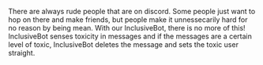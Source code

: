 There are always rude people that are on discord. Some people just want to hop on there and make friends, but people make it unnessecarily hard for no reason 
by being mean. With our InclusiveBot, there is no more of this! InclusiveBot senses toxicity in messages and if the messages are a certain level of
toxic, InclusiveBot deletes the message and sets the toxic user straight.

